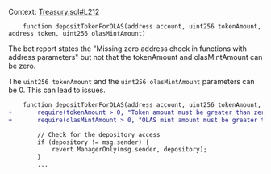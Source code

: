 Context: [Treasury.sol#L212](https://github.com/code-423n4/2023-12-autonolas/blob/2a095eb1f8359be349d23af67089795fb0be4ed1/tokenomics/contracts/Treasury.sol#L212)
```solidity
    function depositTokenForOLAS(address account, uint256 tokenAmount, address token, uint256 olasMintAmount)
```

The bot report states the "Missing zero address check in functions with address parameters" but not that the tokenAmount and olasMintAmount can be zero.

The `uint256 tokenAmount` and the `uint256 olasMintAmount` parameters can be 0. This can lead to issues.

```diff
    function depositTokenForOLAS(address account, uint256 tokenAmount, address token, uint256 olasMintAmount) external {
+       require(tokenAmount > 0, "Token amount must be greater than zero");
+       require(olasMintAmount > 0, "OLAS mint amount must be greater than zero");

        // Check for the depository access
        if (depository != msg.sender) {
            revert ManagerOnly(msg.sender, depository);
        }
        ...
```